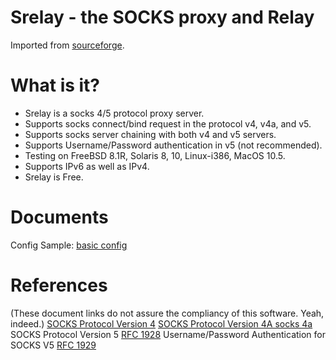 Srelay - the SOCKS proxy and Relay
==================================

Imported from [sourceforge](http://socks-relay.sourceforge.net/).

What is it?
============

* Srelay is a socks 4/5 protocol proxy server.
* Supports socks connect/bind request in the protocol v4, v4a, and v5.
* Supports socks server chaining with both v4 and v5 servers.
* Supports Username/Password authentication in v5 (not recommended).
* Testing on FreeBSD 8.1R, Solaris 8, 10, Linux-i386, MacOS 10.5.
* Supports IPv6 as well as IPv4.
* Srelay is Free.
	      
Documents
=========

Config Sample: [basic config](http://socks-relay.sourceforge.net/samples.html)

References
==========
(These document links do not assure the compliancy of this software. Yeah, indeed.)
[SOCKS Protocol Version 4](http://socks-relay.sourceforge.net/socks4.protocol.txt)
[SOCKS Protocol Version 4A socks 4a](http://socks-relay.sourceforge.net/socks4a.protocol.txt)
SOCKS Protocol Version 5 [RFC 1928](http://www.ietf.org/rfc/rfc1928.txt)
Username/Password Authentication for SOCKS V5 [RFC 1929](http://www.ietf.org/rfc/rfc1929.txt)
